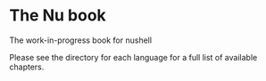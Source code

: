 # The Nu book

The work-in-progress book for nushell

Please see the directory for each language for a full list of available chapters.
